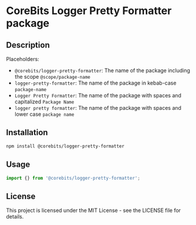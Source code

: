 # CoreBits Logger Pretty Formatter package

## Description

Placeholders:

- `@corebits/logger-pretty-formatter`: The name of the package including the scope `@scope/package-name`
- `logger-pretty-formatter`: The name of the package in kebab-case `package-name`
- `Logger Pretty Formatter`: The name of the package with spaces and capitalized `Package Name`
- `logger pretty formatter`: The name of the package with spaces and lower case `package name`

## Installation

```bash
npm install @corebits/logger-pretty-formatter
```

## Usage

```typescript
import {} from '@corebits/logger-pretty-formatter';


```

## License

This project is licensed under the MIT License - see the LICENSE file for details.
